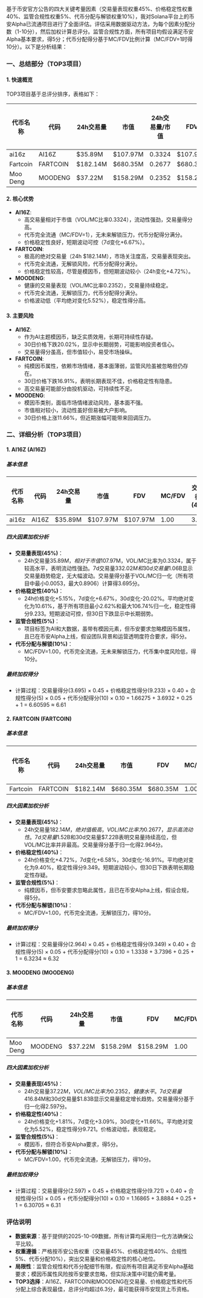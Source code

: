 基于币安官方公告的四大关键考量因素（交易量表现权重45%、价格稳定性权重40%、监管合规性权重5%、代币分配与解锁权重10%），我对Solana平台上的币安Alpha已流通项目进行了全面评估。评估采用数据驱动方法，为每个因素分配分数（1-10分），然后加权计算总评分。监管合规性方面，所有项目均假设满足币安Alpha基本要求，得5分；代币分配得分基于MC/FDV比例计算（MC/FDV=1时得10分）。以下是分析结果：

### 一、总结部分（TOP3项目）

#### 1. 快速概览
TOP3项目基于总评分排序，表格如下：

| 代币名称 | 代码 | 24h交易量 | 市值 | 24h交易量/市值 | FDV | MC/FDV | 总评分(1-10分) |
|----------|------|-----------|------|----------------|-----|---------|----------------|
| ai16z | AI16Z | $35.89M | $107.97M | 0.3324 | $107.97M | 1.00 | 6.61 |
| Fartcoin | FARTCOIN | $182.14M | $680.35M | 0.2677 | $680.35M | 1.00 | 6.32 |
| Moo Deng | MOODENG | $37.22M | $158.29M | 0.2352 | $158.29M | 1.00 | 6.31 |

#### 2. 核心优势
- **AI16Z**:
  - 高交易量相对于市值（VOL/MC比率0.3324），流动性强劲，交易量得分高。
  - 代币完全流通（MC/FDV=1），无未来解锁压力，代币分配得分满分。
  - 价格稳定性良好，短期波动可控（7d变化+6.67%）。
- **FARTCOIN**:
  - 极高的绝对交易量（24h $182.14M），市场关注度高，交易量表现突出。
  - 代币完全流通，无解锁风险，代币分配得分满分。
  - 价格稳定性较高，尽管是模因币，但短期波动较小（24h变化+4.72%）。
- **MOODENG**:
  - 健康的交易量表现（VOL/MC比率0.2352），交易量持续稳定。
  - 代币完全流通，无解锁压力，代币分配得分满分。
  - 价格波动低（平均绝对变化5.52%），稳定性得分高。

#### 3. 主要风险
- **AI16Z**:
  - 作为AI主题模因币，缺乏实质效用，长期可持续性存疑。
  - 30日价格下跌20.02%，显示中长期弱势，可能影响投资者信心。
  - 交易量得分虽高，但市值较小，易受市场操纵。
- **FARTCOIN**:
  - 纯模因币属性，依赖市场情绪，基本面薄弱，监管风险虽被忽略但仍存在。
  - 30日价格下跌16.91%，表明长期表现不佳，价格稳定性有隐患。
  - 高交易量可能部分由投机驱动，可持续性不足。
- **MOODENG**:
  - 模因币类别，面临市场情绪波动风险，基本面不强。
  - 市值相对较小，流动性虽好但易被大户影响。
  - 30日价格上涨11.66%，但近期涨幅可能带来回调压力。

### 二、详细分析（TOP3项目）

#### 1. AI16Z (AI16Z)

##### 基本信息
| 代币名称 | 代码 | 24h交易量 | 市值 | FDV | MC/FDV | 交易量得分(45%) | 价格稳定性得分(40%) | 合规性得分(5%) | 代币分配得分(10%) | 总评分 |
|----------|------|-----------|------|-----|---------|------------------|---------------------|----------------|-------------------|--------|
| ai16z | AI16Z | $35.89M | $107.97M | $107.97M | 1.00 | 3.695 | 9.233 | 5 | 10 | 6.61 |

##### 四大因素加权分析
- **交易量表现(45%)**：
  - 24h交易量$35.89M，相对于市值$107.97M，VOL/MC比率为0.3324，属于较高水平，表明流动性强劲。7d交易量$332.02M和30d交易量$1.06B显示交易量趋势稳定，无大幅波动。交易量得分基于VOL/MC归一化（所有项目中最小0.0053，最大0.8906）计算得3.695分。
- **价格稳定性(40%)**：
  - 24h价格变化+5.15%，7d变化+6.67%，30d变化-20.02%。平均绝对变化为10.61%，基于所有项目最小2.62%和最大106.74%归一化，稳定性得分9.233。短期波动可控，但30日下跌显示中长期弱势。
- **监管合规性(5%)**：
  - 项目标签为AI和大数据，虽带有模因元素，但币安要求忽略模因币属性，且已在币安Alpha上线，假设团队背景和运营透明度符合要求，得5分。
- **代币分配与解锁(10%)**：
  - MC/FDV=1.00，代币完全流通，无未来解锁压力，代币集中度风险低，得10分。

##### 最终加权得分
- 计算过程：交易量得分(3.695) × 0.45 + 价格稳定性得分(9.233) × 0.40 + 合规性得分(5) × 0.05 + 代币分配得分(10) × 0.10 = 1.66275 + 3.6932 + 0.25 + 1 = 6.60595 ≈ 6.61

#### 2. FARTCOIN (FARTCOIN)

##### 基本信息
| 代币名称 | 代码 | 24h交易量 | 市值 | FDV | MC/FDV | 交易量得分(45%) | 价格稳定性得分(40%) | 合规性得分(5%) | 代币分配得分(10%) | 总评分 |
|----------|------|-----------|------|-----|---------|------------------|---------------------|----------------|-------------------|--------|
| Fartcoin | FARTCOIN | $182.14M | $680.35M | $680.35M | 1.00 | 2.964 | 9.349 | 5 | 10 | 6.32 |

##### 四大因素加权分析
- **交易量表现(45%)**：
  - 24h交易量$182.14M，绝对值极高，VOL/MC比率为0.2677，显示高流动性。7d交易量$1.52B和30d交易量$7.22B表明交易量持续高位，但VOL/MC比率并非最高。交易量得分基于归一化得2.964分。
- **价格稳定性(40%)**：
  - 24h价格变化+4.72%，7d变化+6.58%，30d变化-16.91%。平均绝对变化为9.40%，稳定性得分9.349。短期波动较小，但30日下跌表明长期稳定性存疑。
- **监管合规性(5%)**：
  - 纯模因币，但币安要求忽略此属性，且已在币安Alpha上线，假设合规，得5分。
- **代币分配与解锁(10%)**：
  - MC/FDV=1.00，代币完全流通，无解锁压力，得10分。

##### 最终加权得分
- 计算过程：交易量得分(2.964) × 0.45 + 价格稳定性得分(9.349) × 0.40 + 合规性得分(5) × 0.05 + 代币分配得分(10) × 0.10 = 1.3338 + 3.7396 + 0.25 + 1 = 6.3234 ≈ 6.32

#### 3. MOODENG (MOODENG)

##### 基本信息
| 代币名称 | 代码 | 24h交易量 | 市值 | FDV | MC/FDV | 交易量得分(45%) | 价格稳定性得分(40%) | 合规性得分(5%) | 代币分配得分(10%) | 总评分 |
|----------|------|-----------|------|-----|---------|------------------|---------------------|----------------|-------------------|--------|
| Moo Deng | MOODENG | $37.22M | $158.29M | $158.29M | 1.00 | 2.597 | 9.721 | 5 | 10 | 6.31 |

##### 四大因素加权分析
- **交易量表现(45%)**：
  - 24h交易量$37.22M，VOL/MC比率为0.2352，健康水平。7d交易量$416.84M和30d交易量$1.83B显示交易量稳定增长趋势。交易量得分基于归一化得2.597分。
- **价格稳定性(40%)**：
  - 24h价格变化+1.81%，7d变化+3.09%，30d变化+11.66%。平均绝对变化为5.52%，稳定性得分9.721。价格波动低，表现稳定。
- **监管合规性(5%)**：
  - 模因币，但符合币安Alpha要求，得5分。
- **代币分配与解锁(10%)**：
  - MC/FDV=1.00，代币完全流通，无解锁压力，得10分。

##### 最终加权得分
- 计算过程：交易量得分(2.597) × 0.45 + 价格稳定性得分(9.721) × 0.40 + 合规性得分(5) × 0.05 + 代币分配得分(10) × 0.10 = 1.16865 + 3.8884 + 0.25 + 1 = 6.30705 ≈ 6.31

### 评估说明
- **数据来源**：基于提供的2025-10-09数据，所有计算均采用归一化方法确保公平比较。
- **权重遵循**：严格按币安公告权重（交易量45%、价格稳定性40%、合规性5%、代币分配10%），突出交易量和价格稳定性的核心地位。
- **局限性**：监管合规性和代币分配细节有限，假设所有项目满足币安Alpha基础要求；模因币属性风险按币安要求忽略，但实际决策中可能仍需考量。
- **TOP3选择**：AI16Z、FARTCOIN和MOODENG在交易量、价格稳定性和代币分配上综合表现最佳，总评分均超过6.3分，最可能获得币安现货上币资格。